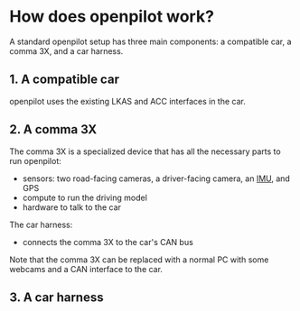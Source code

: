 # How does openpilot work?

A standard openpilot setup has three main components: a compatible car, a comma 3X, and a car harness.

## 1. A compatible car

openpilot uses the existing LKAS and ACC interfaces in the car.

## 2. A comma 3X

The comma 3X is a specialized device that has all the necessary parts to run openpilot:

* sensors: two road-facing cameras, a driver-facing camera, an [IMU](https://en.wikipedia.org/wiki/Inertial_measurement_unit), and GPS
* compute to run the driving model
* hardware to talk to the car

The car harness:

* connects the comma 3X to the car's CAN bus

Note that the comma 3X can be replaced with a normal PC with some webcams and a CAN interface to the car.

## 3. A car harness


<!--

concepts:
- CAN bus
- panda
- sensors

-->
